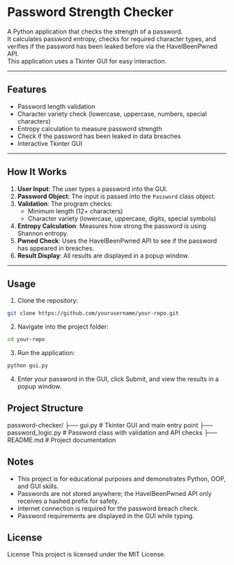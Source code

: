 # Password Strength Checker

A Python application that checks the strength of a password.  
It calculates password entropy, checks for required character types, and verifies if the password has been leaked before via the HaveIBeenPwned API.  
This application uses a Tkinter GUI for easy interaction.

---

## Features

- Password length validation
- Character variety check (lowercase, uppercase, numbers, special characters)
- Entropy calculation to measure password strength
- Check if the password has been leaked in data breaches
- Interactive Tkinter GUI

---

## How It Works

1. **User Input**: The user types a password into the GUI.
2. **Password Object**: The input is passed into the `Password` class object.
3. **Validation**: The program checks:
   - Minimum length (12+ characters)
   - Character variety (lowercase, uppercase, digits, special symbols)
4. **Entropy Calculation**: Measures how strong the password is using Shannon entropy.
5. **Pwned Check**: Uses the HaveIBeenPwned API to see if the password has appeared in breaches.
6. **Result Display**: All results are displayed in a popup window.

---

## Usage

1. Clone the repository:
```bash
git clone https://github.com/yourusername/your-repo.git
```

2. Navigate into the project folder:
```bash
cd your-repo
```

3. Run the application:
```bash
python gui.py
```

4. Enter your password in the GUI, click Submit, and view the results in a popup window.


## Project Structure
password-checker/
├── gui.py           # Tkinter GUI and main entry point
├── password_logic.py # Password class with validation and API checks
├── README.md         # Project documentation

## Notes
- This project is for educational purposes and demonstrates Python, OOP, and GUI skills.
- Passwords are not stored anywhere; the HaveIBeenPwned API only receives a hashed prefix for safety.
- Internet connection is required for the password breach check.
- Password requirements are displayed in the GUI while typing.


## License
License
This project is licensed under the MIT License.

